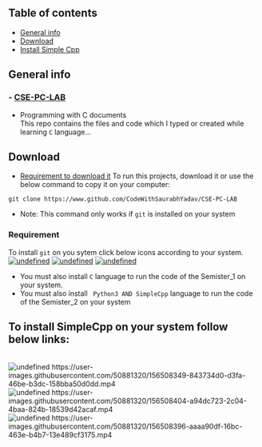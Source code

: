 ## Table of contents
* [General info](#general-info)
* [Download](#download)
* [Install Simple Cpp](#To-install-SimpleCpp-on-your-system-follow-below-links:)

## General info
### - [CSE-PC-LAB](https://github.com/CodeWithSaurabhYadav/CSE-PC-LAB)
* Programming with C documents
<br> This repo contains the files and code which I typed or created while
learning ` C ` language...
	
## Download
* [Requirement to download it](#requirement) 
To run this projects, download it or use the below command to
copy it on your computer:

```
git clone https://www.github.com/CodeWithSaurabhYadav/CSE-PC-LAB
```
* Note: This command only works if ` git ` is installed on your system <br>                                    
### Requirement
To install ` git ` on you sytem click below icons according to your system.
<br>
<a href="https://git-scm.com/download/win" target="_blank"><img alt="undefined" src="https://badgen.net/badge/Download/Windows/?color=blue&icon=windows&label"></a>
<a href="https://git-scm.com/download/mac" target="_blank"><img alt="undefined" src="https://badgen.net/badge/Download/macOS/?color=grey&icon=apple&label"></a>
<a href="https://git-scm.com/download/linux" target="_blank"><img alt="undefined" src="https://badgen.net/badge/Download/Linux64/?color=orange&icon=terminal&label"></a>
<br>
* You must also install ` C ` language to run the code of the Semister_1 on your system.
* You must also install ` Python3 AND SimpleCpp` language to run the code of the Semister_2 on your system

## To install SimpleCpp on your system follow below links:
<br>
<img alt="undefined" src="https://badgen.net/badge/Download/Windows/?color=blue&icon=windows&label">
https://user-images.githubusercontent.com/50881320/156508349-843734d0-d3fa-46be-b3dc-158bba50d0dd.mp4
<br>
<img alt="undefined" src="https://badgen.net/badge/Download/Linux64/?color=orange&icon=terminal&label">
https://user-images.githubusercontent.com/50881320/156508404-a94dc723-2c04-4baa-824b-18539d42acaf.mp4
<br>
<img alt="undefined" src="https://badgen.net/badge/Download/macOS/?color=grey&icon=apple&label">
https://user-images.githubusercontent.com/50881320/156508396-aaaa90df-16bc-463e-b4b7-13e489cf3175.mp4
